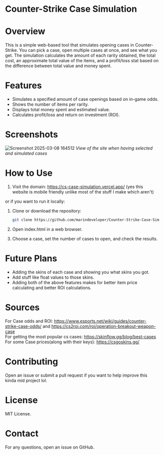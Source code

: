 # Counter-Strike Case Simulation

# Overview



This is a simple web-based tool that simulates opening cases in Counter-Strike. You can pick a case, open multiple cases at once, and see what you get. The simulation calculates the amount of each rarity obtained, the total cost, an approximate total value of the items, and a profit/loss stat based on the difference between total value and money spent.

# Features

* Simulates a specified amount of case openings based on in-game odds.
* Shows the number of items per rarity.
* Displays total money spent and estimated value.
* Calculates profit/loss and return on investment (ROI).

# Screenshots

![Screenshot 2025-03-08 164512](https://github.com/user-attachments/assets/71a8be55-531d-43a9-97e2-17b41510ee03)
*View of the site when having selected and simulated cases*

# How to Use

1. Visit the domain: https://cs-case-simulation.vercel.app/ (yes this website is mobile friendly unlike most of the stuff I make which aren't)

or if you want to run it locally:

1. Clone or download the repository:
   ```bash
   git clone https://github.com/marindeveloper/Counter-Strike-Case-Simulation.git
   ```


3. Open index.html in a web browser.
4. Choose a case, set the number of cases to open, and check the results.

# Future Plans

* Adding the skins of each case and showing you what skins you got. 
* Add stuff like float values to those skins.
* Adding both of the above features makes for better item price calculating and better ROI calculations.



# Sources
For Case odds and ROI: https://www.esports.net/wiki/guides/counter-strike-case-odds/ and https://cs2roi.com/roi/operation-breakout-weapon-case <br />
For getting the most popular cs cases: https://skinflow.gg/blog/best-cases <br />
For some Case prices(along with their keys): https://csgoskins.gg/

# Contributing

Open an issue or submit a pull request if you want to help improve this kinda mid project lol.

# License

MIT License.

# Contact

For any questions, open an issue on GitHub.

